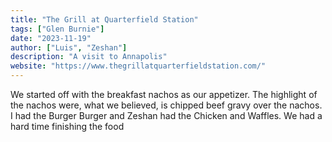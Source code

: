 ```yaml
---
title: "The Grill at Quarterfield Station"
tags: ["Glen Burnie"]
date: "2023-11-19"
author: ["Luis", "Zeshan"]
description: "A visit to Annapolis"
website: "https://www.thegrillatquarterfieldstation.com/"
---
```


We started off with the breakfast nachos as our appetizer. The highlight of the nachos were, what we believed, is chipped beef gravy over the nachos. I had the Burger Burger and Zeshan had the Chicken and Waffles. We had a hard time finishing the food
